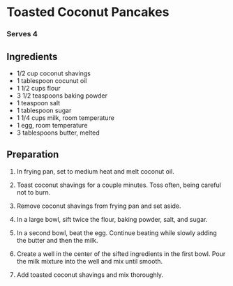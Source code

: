 # Toasted Coconut Pancakes

### Serves 4

## Ingredients

+ 1/2 cup coconut shavings
+ 1 tablespoon cocunut oil
+ 1 1/2 cups flour
+ 3 1/2 teaspoons baking powder
+ 1 teaspoon salt
+ 1 tablespoon sugar
+ 1 1/4 cups milk, room temperature
+ 1 egg, room temperature
+ 3 tablespoons butter, melted

## Preparation

1. In frying pan, set to medium heat and melt coconut oil.

2. Toast coconut shavings for a couple minutes. Toss often, being careful not to burn.

3. Remove coconut shavings from frying pan and set aside.

4. In a large bowl, sift twice the flour, baking powder, salt, and sugar.

5. In a second bowl, beat the egg. Continue beating while slowly adding the butter and then the milk.

6. Create a well in the center of the sifted ingredients in the first bowl. Pour the milk mixture into the well and mix until smooth.

7. Add toasted coconut shavings and mix thoroughly.
